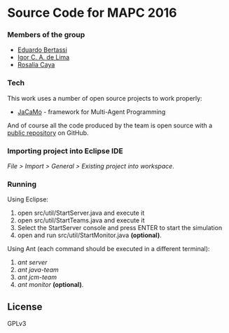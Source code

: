 # Source Code for MAPC 2016

### Members of the group
  - [Eduardo Bertassi]
  - [Igor C. A. de Lima]
  - [Rosalia Caya]

### Tech

This work uses a number of open source projects to work properly:

* [JaCaMo] - framework for Multi-Agent Programming 

And of course all the code produced by the team is open source with a [public repository]
 on GitHub.

### Importing project into Eclipse IDE

*File > Import > General > Existing project into workspace*.

### Running

Using Eclipse:  
1. open src/util/StartServer.java and execute it  
2. open src/util/StartTeams.java and execute it  
3. Select the StartServer console and press ENTER to start the simulation  
4. open and run src/util/StartMonitor.java **(optional)**.

Using Ant (each command should be executed in a different terminal):  
1. *ant server*  
2. *ant java-team*  
3. *ant jcm-team*  
4. *ant monitor* **(optional)**.

License
----

GPLv3



   [Eduardo Bertassi]: <mailto:&#098;&#101;&#114;&#116;&#097;&#115;&#115;&#105;&#064;&#121;&#097;&#104;&#111;&#111;&#046;&#099;&#111;&#109;>
   [Igor C. A. de Lima]: <mailto:&#105;&#103;&#111;&#114;&#099;&#097;&#100;&#101;&#108;&#105;&#109;&#097;&#064;&#103;&#109;&#097;&#105;&#108;&#046;&#099;&#111;&#109;>
   [Rosalia Caya]: <mailto:&#114;&#111;&#115;&#115;&#101;&#100;&#116;&#104;&#064;&#103;&#109;&#097;&#105;&#108;&#046;&#099;&#111;&#109;>
   [public repository]: <https://github.com/igorcadelima/mapc-g1-pcs5703>
   [jacamo]: <http://jacamo.sourceforge.net/>
